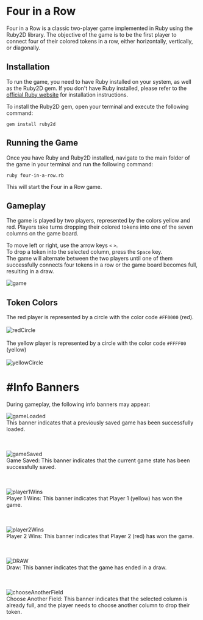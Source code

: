 # Four in a Row

Four in a Row is a classic two-player game implemented in Ruby using the Ruby2D library. The objective of the game is to be the first player to connect four of their colored tokens in a row, either horizontally, vertically, or diagonally.

## Installation

To run the game, you need to have Ruby installed on your system, as well as the Ruby2D gem. If you don't have Ruby installed, please refer to the [official Ruby website](https://www.ruby-lang.org/) for installation instructions.

To install the Ruby2D gem, open your terminal and execute the following command:

```shell
gem install ruby2d
```

## Running the Game

Once you have Ruby and Ruby2D installed, navigate to the main folder of the game in your terminal and run the following command:

```shell
ruby four-in-a-row.rb
```
This will start the Four in a Row game.

## Gameplay
The game is played by two players, represented by the colors yellow and red. Players take turns dropping their colored tokens into one of the seven columns on the game board.

To move left or right, use the arrow keys `<` `>`.<br>
To drop a token into the selected column, press the `Space` key.<br>
The game will alternate between the two players until one of them successfully connects four tokens in a row or the game board becomes full, resulting in a draw.

![game](https://github.com/kojiado/four-in-a-row/assets/127887180/7f45a7f7-1ed4-4e2c-8263-613c8b0951be)

## Token Colors

The red player is represented by a circle with the color code `#FF0000` (red).<br><br>
![redCircle](https://github.com/kojiado/four-in-a-row/assets/127887180/ce9b9800-33ac-42d8-91fd-45779c8e01ed)
<br><br>
The yellow player is represented by a circle with the color code `#FFFF00` (yellow)<br><br>
![yellowCircle](https://github.com/kojiado/four-in-a-row/assets/127887180/f6e614ad-4b1d-4f56-ba33-02939153de14)

# #Info Banners
During gameplay, the following info banners may appear:

![gameLoaded](https://github.com/kojiado/four-in-a-row/assets/127887180/6549cee2-24a1-4787-8484-85003dcbf395)<br>
This banner indicates that a previously saved game has been successfully loaded.<br><br><br>

![gameSaved](https://github.com/kojiado/four-in-a-row/assets/127887180/d02ebf8f-4db0-42f8-b0c8-60d5c43e8bf4)<br>
Game Saved: This banner indicates that the current game state has been successfully saved.<br><br><br>

![player1Wins](https://github.com/kojiado/four-in-a-row/assets/127887180/0826b417-8770-46a9-b348-7351edde28b3)<br>
Player 1 Wins: This banner indicates that Player 1 (yellow) has won the game.<br><br><br>

![player2Wins](https://github.com/kojiado/four-in-a-row/assets/127887180/8514a939-58f2-4854-8058-e881a031913d)<br>
Player 2 Wins: This banner indicates that Player 2 (red) has won the game.<br><br><br>

![DRAW](https://github.com/kojiado/four-in-a-row/assets/127887180/9d469d7f-3581-4f4d-81c9-6ddc8545f81a)<br>
Draw: This banner indicates that the game has ended in a draw.<br><br><br>

![chooseAnotherField](https://github.com/kojiado/four-in-a-row/assets/127887180/35b3d0e1-4108-442d-af76-38d069b377de)<br>
Choose Another Field: This banner indicates that the selected column is already full, and the player needs to choose another column to drop their token.
